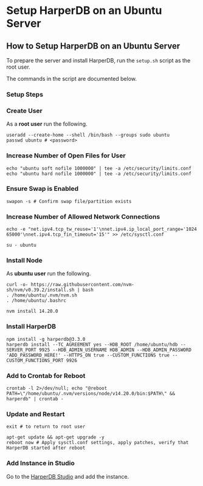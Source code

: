 # Setup HarperDB on an Ubuntu Server

## How to Setup HarperDB on an Ubuntu Server

To prepare the server and install HarperDB, run the `setup.sh` script as the root user.

The commands in the script are documented below.

### Setup Steps

### Create User

As a **root user** run the following.

```
useradd --create-home --shell /bin/bash --groups sudo ubuntu
passwd ubuntu # <password>
```

### Increase Number of Open Files for User

```
echo "ubuntu soft nofile 1000000" | tee -a /etc/security/limits.conf
echo "ubuntu hard nofile 1000000" | tee -a /etc/security/limits.conf
```

### Ensure Swap is Enabled

```
swapon -s # Confirm swap file/partition exists
```

### Increase Number of Allowed Network Connections

```
echo -e "net.ipv4.tcp_tw_reuse='1'\nnet.ipv4.ip_local_port_range='1024 65000'\nnet.ipv4.tcp_fin_timeout='15'" >> /etc/sysctl.conf

su - ubuntu
```

### Install Node

As **ubuntu user** run the following.

```
curl -o- https://raw.githubusercontent.com/nvm-sh/nvm/v0.39.2/install.sh | bash
. /home/ubuntu/.nvm/nvm.sh
. /home/ubuntu/.bashrc

nvm install 14.20.0
```

### Install HarperDB

```
npm install -g harperdb@3.3.0
harperdb install --TC_AGREEMENT yes --HDB_ROOT /home/ubuntu/hdb --SERVER_PORT 9925 --HDB_ADMIN_USERNAME HDB_ADMIN --HDB_ADMIN_PASSWORD 'ADD_PASSWORD_HERE!' --HTTPS_ON true --CUSTOM_FUNCTIONS true --CUSTOM_FUNCTIONS_PORT 9926
```

### Add to Crontab for Reboot

```
crontab -l 2>/dev/null; echo "@reboot PATH=\"/home/ubuntu/.nvm/versions/node/v14.20.0/bin:$PATH\" && harperdb" | crontab -
```

### Update and Restart

```
exit # to return to root user

apt-get update && apt-get upgrade -y
reboot now # Apply sysctl.conf settings, apply patches, verify that HarperDB started after reboot
```

### Add Instance in Studio

Go to the [HarperDB Studio](https://studio.harperdb.io/) and add the instance.
